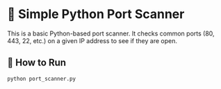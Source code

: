 # 🔐 Simple Python Port Scanner

This is a basic Python-based port scanner. It checks common ports (80, 443, 22, etc.) on a given IP address to see if they are open.

## 🚀 How to Run

```bash
python port_scanner.py

